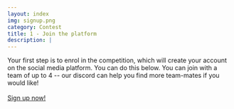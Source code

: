 ```yaml
---
layout: index
img: signup.png
category: Contest
title: 1 - Join the platform
description: |
---
```

  Your first step is to enrol in the competition, which will create your account on the social media platform. You can do this below. You can join with a team of up to 4 -- our discord can help you find more team-mates if you would like!
  <br /><br />
  <a class="btn btn-success page-scroll" href="https://discord.gg/pjAA48Tj" role="button">Sign up now!</a>
